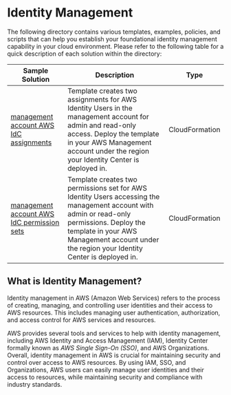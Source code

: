# Identity Management

The following directory contains various templates, examples, policies, and scripts that can help you establish your foundational identity management capability in your cloud environment. Please refer to the following table for a quick description of each solution within the directory:

| Sample Solution | Description | Type |
| --------------- | ----------- | ---- |
| [management account AWS IdC assignments](./cloudformation/management-account-aws-idc-assignments/) |  Template creates two assignments for AWS Identity Users in the management account for admin and read-only access. Deploy the template in your AWS Management account under the region your Identity Center is deployed in. | CloudFormation |
| [management account AWS IdC permission sets](./cloudformation/management-account-aws-idc-permission-sets/) | Template creates two permissions set for AWS Identity Users accessing the management account with admin or read-only permissions. Deploy the template in your AWS Management account under the region your Identity Center is deployed in. | CloudFormation |

## What is Identity Management?

Identity management in AWS (Amazon Web Services) refers to the process of creating, managing, and controlling user identities and their access to AWS resources. This includes managing user authentication, authorization, and access control for AWS services and resources.

AWS provides several tools and services to help with identity management, including AWS Identity and Access Management (IAM), Identity Center formally known as *AWS Single Sign-On (SSO)*, and AWS Organizations. Overall, identity management in AWS is crucial for maintaining security and control over access to AWS resources. By using IAM, SSO, and Organizations, AWS users can easily manage user identities and their access to resources, while maintaining security and compliance with industry standards.